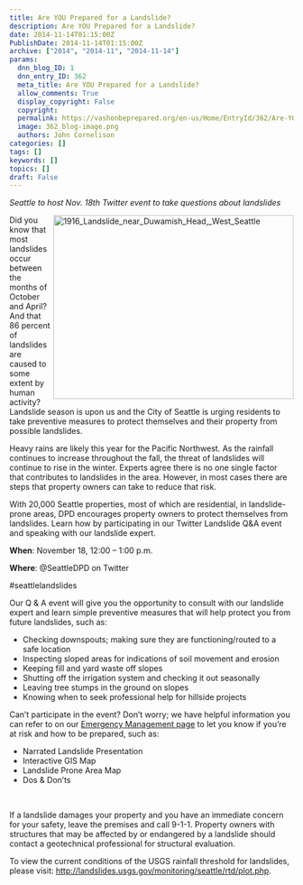 ```yaml
---
title: Are YOU Prepared for a Landslide?
description: Are YOU Prepared for a Landslide?
date: 2014-11-14T01:15:00Z
PublishDate: 2014-11-14T01:15:00Z
archive: ["2014", "2014-11", "2014-11-14"]
params:
  dnn_blog_ID: 1
  dnn_entry_ID: 362
  meta_title: Are YOU Prepared for a Landslide?
  allow_comments: True
  display_copyright: False
  copyright:
  permalink: https://vashonbeprepared.org/en-us/Home/EntryId/362/Are-YOU-Prepared-for-a-Landslide
  image: 362_blog-image.png
  authors: John Cornelison
categories: []
tags: []
keywords: []
topics: []
draft: False
---
```


<p><em>Seattle to host Nov. 18th Twitter event to take questions about landslides<strong></strong></em></p>
<p><a href="https://commons.wikimedia.org/wiki/File:Seattle_-_1916_landslide_near_Duwamish_Head.gif" target="_blank"><img src="/Portals/1/Uploads/Graphics/Website/Blog/Wikipedia-1916_Landslide_near_Duwamish_Head,_West_Seattle.gif" style="width: 426px; height: 326px; float: right; margin-bottom: 5px; margin-left: 5px;" alt="1916_Landslide_near_Duwamish_Head,_West_Seattle" title="Wikipedias image of 1916 Landslide near Duwamish Head, West Seattle" /></a>Did you know that most landslides occur between the months of October and April? And that 86 percent of landslides are caused to some extent by human activity? Landslide season is upon us and the City of Seattle is urging residents to take preventive measures to protect themselves and their property from possible landslides. </p>
<p>Heavy rains are likely this year for the Pacific Northwest. As the rainfall continues to increase throughout the fall, the threat of landslides will continue to rise in the winter. Experts agree there is no one single factor that contributes to landslides in the area. However, in most cases there are steps that property owners can take to reduce that risk. </p>
<p>With 20,000 Seattle properties, most of which are residential, in landslide-prone areas, DPD encourages property owners to protect themselves from landslides. Learn how by participating in our Twitter Landslide Q&amp;A event and speaking with our landslide expert. </p>
<p><strong>When</strong>: November 18, 12:00 &ndash; 1:00 p.m. </p>
<p><strong>Where</strong>: @SeattleDPD on Twitter </p>
<p>#seattlelandslides</p>
<p>Our Q &amp; A event will give you the opportunity to consult with our landslide expert and learn simple preventive measures that will help protect you from future landslides, such as: </p>
<ul>
    <li>Checking downspouts; making sure they are functioning/routed to a safe location </li>
    <li>Inspecting sloped areas for indications of soil movement and erosion </li>
    <li>Keeping fill and yard waste off slopes </li>
    <li>Shutting off the irrigation system and checking it out seasonally </li>
    <li>Leaving tree stumps in the ground on slopes </li>
    <li>Knowing when to seek professional help for hillside projects </li>
</ul>
<p>Can&rsquo;t participate in the event? Don&rsquo;t worry; we have helpful information you can refer to on our <a href="http://www.seattle.gov/dpd/aboutus/whoweare/emergencymanagement/default.htm">Emergency Management page</a> to let you know if you&rsquo;re at risk and how to be prepared, such as:</p>
<ul>
    <li>Narrated Landslide Presentation </li>
    <li>Interactive GIS Map </li>
    <li>Landslide Prone Area Map</li>
    <li>Dos &amp; Don&rsquo;ts</li>
</ul>
<p>&nbsp;</p>
<p>If a landslide damages your property and you have an immediate concern for your safety, leave the premises and call 9-1-1. Property owners with structures that may be affected by or endangered by a landslide should contact a geotechnical professional for structural evaluation. </p>
<p>To view the current conditions of the USGS rainfall threshold for landslides, please visit: <a href="http://landslides.usgs.gov/monitoring/seattle/rtd/plot.php">http://landslides.usgs.gov/monitoring/seattle/rtd/plot.php</a>. </p>
